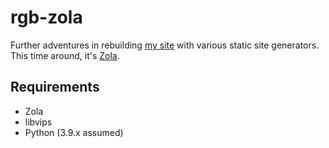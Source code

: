 # rgb-zola

[my site]: https://randomgeekery.org
[Zola]: https://getzola.org

Further adventures in rebuilding [my site][] with various static site
generators. This time around, it's [Zola][].


## Requirements

- Zola
- libvips
- Python (3.9.x assumed)
